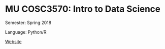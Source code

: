 # MU COSC3570: Intro to Data Science
Semester: Spring 2018

Language: Python/R

[Website](https://github.com/shionguha/cosc3570-introdatascience-sp18)

